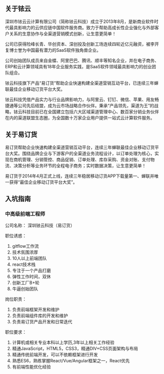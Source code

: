 
## 关于铱云
深圳市铱云云计算有限公司（简称铱云科技）成立于2013年8月，是新商业软件时代最具影响力的云供应链中国软件服务商。致力于帮助高成长性企业强化与外部客户关系的生意协作与全渠道营销模式创新，让生意更简单！

公司已获得险峰长青、华创资本、深创投及创新工场连续四轮近亿元融资，被李开复博士誉为中国最有潜力的SaaS软件独角兽企业。

公司创始团队成员来自金蝶、阿里巴巴、腾讯、顺丰等知名企业，并在电子商务、ERP和云计算领域具有18年企业服务实践，是SaaS软件领域最具影响力的创业团队组合。

铱云科技旗下产品“易订货”帮助企业快速构建全渠道营销互动平台，已连续三年蝉联最佳企业移动订货平台大奖。

铱云科技凭借产品实力与行业品牌影响力，与阿里云、钉钉、微信、苹果、用友畅捷通等公司先后结盟，成为云市场战略合作伙伴。秉承“产品领先，渠道为王”的战略，铱云科技目前已在全国建立包括六大区域渠道管理中心、数百家分销业务伙伴在内的渠道联盟生态圈，为全国数十万家企业用户提供一站式云计算软件服务。

## 关于易订货
易订货帮助企业快速构建全渠道营销互动平台，连续三年蝉联最佳企业移动订货平台大奖。围绕品牌企业与下游客户的全渠道业务流程设计，以订单处理为核心，实现在商机管理、分销管控、商品促销、订单处理、库存采购、资金对账、支付物流、决策分析等业务环节的全程电子商务；实时数据决策，让生意更简单！

易订货于2014年4月正式上线，连续三年稳居移动订货APP下载量第一、蝉联并唯一获得“最佳企业移动订货平台大奖”。

## 入坑指南
### 中高级前端工程师
公司名称：
深圳铱云科技（易订货）

职位诱惑：
1. gitflow工作流
2. 技术氛围浓厚
3. 10人以上前端团队
4. react技术栈
5. 专注于一个产品打磨
6. 弹性工作时间，双休
7. 创新工厂B+轮
8. 牛逼创始团队

岗位职责：
1. 负责前端框架开发和维护
2. 负责前端组件库的开发和维护
3. 负责易订货产品开发和日常迭代

职位要求：
1. 计算机或相关专业本科以上学历,3年以上相关工作经验
2. 精通JavaScript，HTML5，CSS3，精通DIV+CSS页面架构与布局
3. 精通传统前端开发，可以不依赖框架进行开发
4. 熟悉ES6，熟练掌握React/Vue/Angular框架之一，React优先
5. 有前端性能优化经验
